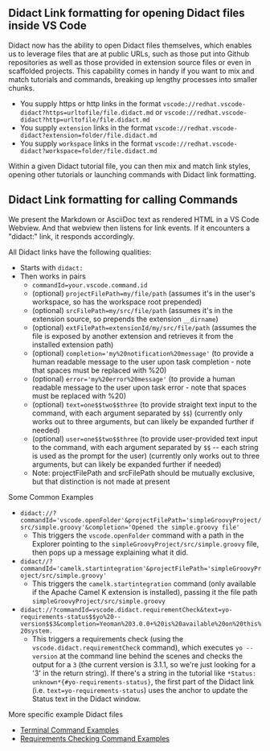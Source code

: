 ## Didact Link formatting for opening Didact files inside VS Code

Didact now has the ability to open Didact files themselves, which enables us to leverage files that are at public URLs, such as those put into Github repositories as well as those provided in extension source files or even in scaffolded projects. This capability comes in handy if you want to mix and match tutorials and commands, breaking up lengthy processes into smaller chunks.

* You supply https or http links in the format `vscode://redhat.vscode-didact?https=urltofile/file.didact.md` or `vscode://redhat.vscode-didact?http=urltofile/file.didact.md`
* You supply `extension` links in the format `vscode://redhat.vscode-didact?extension=folder/file.didact.md`
* You supply `workspace` links in the format `vscode://redhat.vscode-didact?workspace=folder/file.didact.md`

Within a given Didact tutorial file, you can then mix and match link styles, opening other tutorials or launching commands with Didact link formatting.

## Didact Link formatting for calling Commands

We present the Markdown or AsciiDoc text as rendered HTML in a VS Code Webview. And that webview then listens for link events. If it encounters a "didact:" link, it responds accordingly.

All Didact links have the following qualities:

* Starts with `didact:`
* Then works in pairs
  * `commandId=your.vscode.command.id`
  * (optional) `projectFilePath=my/file/path` (assumes it's in the user's workspace, so has the workspace root prepended)
  * (optional) `srcFilePath=my/src/file/path` (assumes it's in the extension source, so prepends the extension `__dirname`)
  * (optional) `extFilePath=extensionId/my/src/file/path` (assumes the file is exposed by another extension and retrieves it from the installed extension path)
  * (optional) `completion='my%20notification%20message'` (to provide a human readable message to the user upon task completion - note that spaces must be replaced with %20)
  * (optional) `error='my%20error%20message'` (to provide a human readable message to the user upon task error - note that spaces must be replaced with %20)
  * (optional) `text=one$$two$$three` (to provide straight text input to the command, with each argument separated by `$$`) (currently only works out to three arguments, but can likely be expanded further if needed)
  * (optional) `user=one$$two$$three` (to provide user-provided text input to the command, with each argument separated by `$$` -- each string is used as the prompt for the user) (currently only works out to three arguments, but can likely be expanded further if needed)
  * Note: projectFilePath and srcFilePath should be mutually exclusive, but that distinction is not made at present

Some Common Examples

* `didact://?commandId='vscode.openFolder'&projectFilePath='simpleGroovyProject/src/simple.groovy'&completion='Opened the simple.groovy file'`
  * This triggers the `vscode.openFolder` command with a path in the Explorer pointing to the `simpleGroovyProject/src/simple.groovy` file, then pops up a message explaining what it did. 
* `didact//?commandId='camelk.startintegration'&projectFilePath='simpleGroovyProject/src/simple.groovy'`
  * This triggers the `camelk.startintegration` command (only available if the Apache Camel K extension is installed), passing it the file path `simpleGroovyProject/src/simple.groovy`
* `didact://?commandId=vscode.didact.requirementCheck&text=yo-requirements-status$$yo%20--version$$3&completion=Yeoman%203.0.0+%20is%20available%20on%20this%20system.`
  * This triggers a requirements check (using the `vscode.didact.requirementCheck` command), which executes `yo --version` at the command line behind the scenes and checks the output for a `3` (the current version is 3.1.1, so we're just looking for a '3' in the return string). If there's a string in the tutorial like `*Status: unknown*{#yo-requirements-status}`, the first part of the Didact link (i.e. `text=yo-requirements-status`) uses the anchor to update the Status text in the Didact window. 

More specific example Didact files

* [Terminal Command Examples](https://github.com/redhat-developer/vscode-didact/blob/master/examples/terminal.example.didact.md)
* [Requirements Checking Command Examples](https://github.com/redhat-developer/vscode-didact/blob/master/examples/requirements.example.didact.md) 
